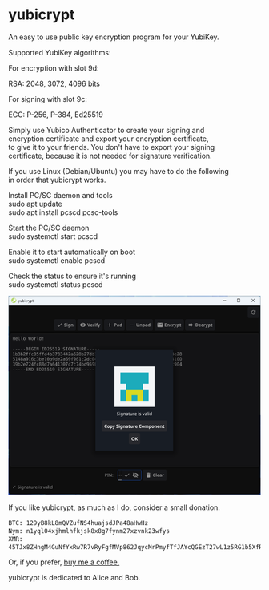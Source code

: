# yubicrypt

An easy to use public key encryption program for your YubiKey.

Supported YubiKey algorithms:

For encryption with slot 9d:

RSA: 2048, 3072, 4096 bits

For signing with slot 9c:

ECC: P-256, P-384, Ed25519

Simply use Yubico Authenticator to create your signing and   
encryption certificate and export your encryption certificate,     
to give it to your friends. You don't have to export your signing   
certificate, because it is not needed for signature verification.    

If you use Linux (Debian/Ubuntu) you may have to do the following  
in order that yubicrypt works.  

Install PC/SC daemon and tools  
sudo apt update  
sudo apt install pcscd pcsc-tools  
  
Start the PC/SC daemon   
sudo systemctl start pcscd  

Enable it to start automatically on boot  
sudo systemctl enable pcscd  

Check the status to ensure it's running  
sudo systemctl status pcscd  

![yubicrypt](img/1.png)

If you like yubicrypt, as much as I do, consider a small donation.  
```  
BTC: 129yB8kL8mQVZufNS4huajsdJPa48aHwHz  
Nym: n1yql04xjhmlhfkjsk8x8g7fynm27xzvnk23wfys  
XMR: 45TJx8ZHngM4GuNfYxRw7R7vRyFgfMVp862JqycMrPmyfTfJAYcQGEzT27wL1z5RG1b5XfRPJk97KeZr1svK8qES2z1uZrS
```
Or, if you prefer, [buy me a coffee.](https://buymeacoffee.com/ch1ffr3punk)  

yubicrypt is dedicated to Alice and Bob.






